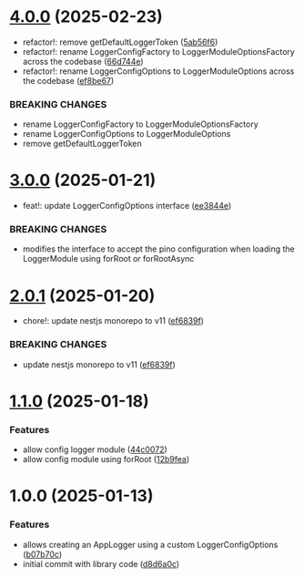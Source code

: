 # [4.0.0](https://github.com/aguirresabino/nestjs-logger/compare/v3.0.0...v4.0.0) (2025-02-23)


* refactor!: remove getDefaultLoggerToken ([5ab56f6](https://github.com/aguirresabino/nestjs-logger/commit/5ab56f63679377f08789cbeff5c0baa99a4afc07))
* refactor!: rename LoggerConfigFactory to LoggerModuleOptionsFactory across the codebase ([66d744e](https://github.com/aguirresabino/nestjs-logger/commit/66d744e6a6f87576ee633a97fc739f6f04c40e7f))
* refactor!: rename LoggerConfigOptions to LoggerModuleOptions across the codebase ([ef8be67](https://github.com/aguirresabino/nestjs-logger/commit/ef8be672b73463f689213601bf6e3e354da7cc71))


### BREAKING CHANGES

* rename LoggerConfigFactory to LoggerModuleOptionsFactory
* rename LoggerConfigOptions to LoggerModuleOptions
* remove getDefaultLoggerToken

# [3.0.0](https://github.com/aguirresabino/nestjs-logger/compare/v2.0.1...v3.0.0) (2025-01-21)


* feat!: update LoggerConfigOptions interface ([ee3844e](https://github.com/aguirresabino/nestjs-logger/commit/ee3844ec0e130e66abc6cacae801a5db634b8066))


### BREAKING CHANGES

* modifies the interface to accept the
pino configuration when loading the LoggerModule using
forRoot or forRootAsync

# [2.0.1](https://github.com/aguirresabino/nestjs-logger/compare/v1.1.0...v2.0.1) (2025-01-20)


* chore!: update nestjs monorepo to v11 ([ef6839f](https://github.com/aguirresabino/nestjs-logger/commit/ef6839f2a455389f5207b2383391df3fa34cdaa0))


### BREAKING CHANGES

* update nestjs monorepo to v11 ([ef6839f](https://github.com/aguirresabino/nestjs-logger/commit/ef6839f2a455389f5207b2383391df3fa34cdaa0))

# [1.1.0](https://github.com/aguirresabino/nestjs-logger/compare/v1.0.0...v1.1.0) (2025-01-18)


### Features

* allow config logger module ([44c0072](https://github.com/aguirresabino/nestjs-logger/commit/44c0072420ad056c6835dbcb11a37604e2bdf78f))
* allow config module using forRoot ([12b9fea](https://github.com/aguirresabino/nestjs-logger/commit/12b9fea82d3d194afafa689197e388f04df6b4d5))

# 1.0.0 (2025-01-13)


### Features

* allows creating an AppLogger using a custom LoggerConfigOptions ([b07b70c](https://github.com/aguirresabino/nestjs-logger/commit/b07b70c84558cee915e008a616970e3118ebe52c))
* initial commit with library code ([d8d6a0c](https://github.com/aguirresabino/nestjs-logger/commit/d8d6a0c481cf64db18f83a86b725f85841277013))
